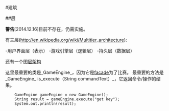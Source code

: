 #建筑

##层

**警告**[2014.12.16]目前不存在，仍需实施。

有三层(http://en.wikipedia.org/wiki/Multitier_architecture):

-用户界面层（表示）
-游戏引擎层（逻辑层）
-持久层（数据层）

还有一个图[层架构](https://gitee.com/zgn_13200126222/jadventure/raw/master/doc/%E7%BB%93%E6%9E%84%E5%9B%BE/java%E7%B1%BB%E7%BB%93%E6%9E%84%E5%9B%BE.png)

这里最重要的类是_GameEngine_，因为它是[facade](http://en.wikipedia.org/wiki/Facade_pattern)为了比赛。
最重要的方法是_GameEngine_ is_execute（String commandText）_，它返回命令/操作的结果。

```
    GameEngine gameEngine = new GameEngine();
    String result = gameEngine.execute("get key");
    System.out.println(result);
```
